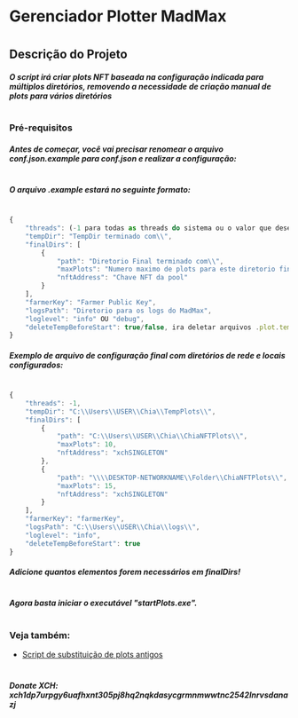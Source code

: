 # Gerenciador Plotter MadMax
#
#
## Descrição do Projeto
##### O script irá criar plots NFT baseada na configuração indicada para múltiplos diretórios, removendo a necessidade de criação manual de plots para vários diretórios
#
#
### Pré-requisitos

##### Antes de começar, você vai precisar renomear o arquivo conf.json.example para conf.json e realizar a configuração:
#
#
##### O arquivo .example estará no seguinte formato:
#
```javascript
{
    "threads": (-1 para todas as threads do sistema ou o valor que desejar, Exemplo: 4),
    "tempDir": "TempDir terminado com\\",
    "finalDirs": [
        {
            "path": "Diretorio Final terminado com\\",
            "maxPlots": "Numero maximo de plots para este diretorio final. ESCREVER O NUMERO SEM AS ASPAS" Exemplo: 5,
            "nftAddress": "Chave NFT da pool"
        }
    ],
    "farmerKey": "Farmer Public Key",
    "logsPath": "Diretorio para os logs do MadMax",
    "loglevel": "info" OU "debug",
    "deleteTempBeforeStart": true/false, ira deletar arquivos .plot.temp que podem ter ficado de resquicios de outra plotagem nao finalizada
}
```

##### Exemplo de arquivo de configuração final com diretórios de rede e locais configurados:
#
```javascript
{
    "threads": -1,
    "tempDir": "C:\\Users\\USER\\Chia\\TempPlots\\",
    "finalDirs": [
        {
            "path": "C:\\Users\\USER\\Chia\\ChiaNFTPlots\\",
            "maxPlots": 10,
            "nftAddress": "xchSINGLETON"
        },
        {
            "path": "\\\\DESKTOP-NETWORKNAME\\Folder\\ChiaNFTPlots\\",
            "maxPlots": 15,
            "nftAddress": "xchSINGLETON"
        }
    ],
    "farmerKey": "farmerKey",
    "logsPath": "C:\\Users\\USER\\Chia\\logs\\",
    "loglevel": "info",
    "deleteTempBeforeStart": true
}
```

##### Adicione quantos elementos forem necessários em finalDirs!
#
##### Agora basta iniciar o executável "startPlots.exe".
#
#
### Veja também:
- [Script de substituição de plots antigos](https://github.com/nthdevops/oldPlotsReplacer)
#
##### Donate XCH: xch1dp7urpgy6uafhxnt305pj8hq2nqkdasycgrmnmwwtnc2542lnrvsdanazj